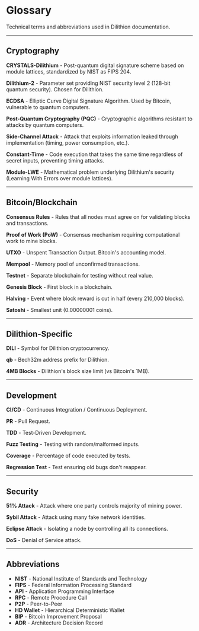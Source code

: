 # Glossary

Technical terms and abbreviations used in Dilithion documentation.

---

## Cryptography

**CRYSTALS-Dilithium** - Post-quantum digital signature scheme based on module lattices, standardized by NIST as FIPS 204.

**Dilithium-2** - Parameter set providing NIST security level 2 (128-bit quantum security). Chosen for Dilithion.

**ECDSA** - Elliptic Curve Digital Signature Algorithm. Used by Bitcoin, vulnerable to quantum computers.

**Post-Quantum Cryptography (PQC)** - Cryptographic algorithms resistant to attacks by quantum computers.

**Side-Channel Attack** - Attack that exploits information leaked through implementation (timing, power consumption, etc.).

**Constant-Time** - Code execution that takes the same time regardless of secret inputs, preventing timing attacks.

**Module-LWE** - Mathematical problem underlying Dilithium's security (Learning With Errors over module lattices).

---

## Bitcoin/Blockchain

**Consensus Rules** - Rules that all nodes must agree on for validating blocks and transactions.

**Proof of Work (PoW)** - Consensus mechanism requiring computational work to mine blocks.

**UTXO** - Unspent Transaction Output. Bitcoin's accounting model.

**Mempool** - Memory pool of unconfirmed transactions.

**Testnet** - Separate blockchain for testing without real value.

**Genesis Block** - First block in a blockchain.

**Halving** - Event where block reward is cut in half (every 210,000 blocks).

**Satoshi** - Smallest unit (0.00000001 coins).

---

## Dilithion-Specific

**DILI** - Symbol for Dilithion cryptocurrency.

**qb** - Bech32m address prefix for Dilithion.

**4MB Blocks** - Dilithion's block size limit (vs Bitcoin's 1MB).

---

## Development

**CI/CD** - Continuous Integration / Continuous Deployment.

**PR** - Pull Request.

**TDD** - Test-Driven Development.

**Fuzz Testing** - Testing with random/malformed inputs.

**Coverage** - Percentage of code executed by tests.

**Regression Test** - Test ensuring old bugs don't reappear.

---

## Security

**51% Attack** - Attack where one party controls majority of mining power.

**Sybil Attack** - Attack using many fake network identities.

**Eclipse Attack** - Isolating a node by controlling all its connections.

**DoS** - Denial of Service attack.

---

## Abbreviations

- **NIST** - National Institute of Standards and Technology
- **FIPS** - Federal Information Processing Standard
- **API** - Application Programming Interface
- **RPC** - Remote Procedure Call
- **P2P** - Peer-to-Peer
- **HD Wallet** - Hierarchical Deterministic Wallet
- **BIP** - Bitcoin Improvement Proposal
- **ADR** - Architecture Decision Record
